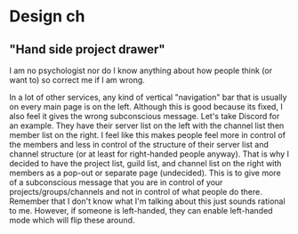 # Design ch

## "Hand side project drawer"

I am no psychologist nor do I know anything about how people think (or want to) so correct me if I am wrong.

In a lot of other services, any kind of vertical "navigation" bar that is usually on every main page is on the left.
Although this is good because its fixed, I also feel it gives the wrong subconscious message. Let's take Discord for an
example. They have their server list on the left with the channel list then member list on the right. I feel like this
makes people feel more in control of the members and less in control of the structure of their server list and channel
structure (or at least for right-handed people anyway). That is why I decided to have the project list, guild list, and
channel list on the right with members as a pop-out or separate page (undecided). This is to give more of a subconscious
message that you are in control of your projects/groups/channels and not in control of what people do there. Remember
that I don't know what I'm talking about this just sounds rational to me. However, if someone is left-handed, they can
enable left-handed mode which will flip these around.
